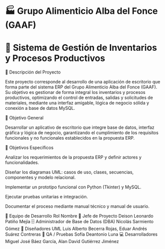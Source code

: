 # 🏭 Grupo Alimenticio Alba del Fonce (GAAF)
# 🧾 Sistema de Gestión de Inventarios y Procesos Productivos
📖 Descripción del Proyecto

Este proyecto corresponde al desarrollo de una aplicación de escritorio que forma parte del sistema ERP del Grupo Alimenticio Alba del Fonce (GAAF).
Su objetivo es gestionar de forma integral los inventarios y procesos productivos, optimizando el control de entradas, salidas y solicitudes de materiales, mediante una interfaz amigable, lógica de negocio sólida y conexión a base de datos MySQL.

🎯 Objetivo General

Desarrollar un aplicativo de escritorio que integre base de datos, interfaz gráfica y lógica de negocio, garantizando el cumplimiento de los requisitos funcionales y no funcionales establecidos en la propuesta ERP.

🎯 Objetivos Específicos

Analizar los requerimientos de la propuesta ERP y definir actores y funcionalidades.

Diseñar los diagramas UML: casos de uso, clases, secuencias, componentes y modelo relacional.

Implementar un prototipo funcional con Python (Tkinter) y MySQL.

Ejecutar pruebas unitarias e integración.

Documentar el proceso mediante manual técnico y manual de usuario.

👥 Equipo de Desarrollo
Rol	Nombre
🧠 Jefe de Proyecto	Deison Leonardo Patiño Mejía
🗄️ Administrador de Base de Datos (DBA)	Nicolás Sarmiento Gómez
🧩 Diseñadores UML	Luis Alberto Becerra Rojas, Eduar Andrés Suárez Contreras
🧪 QA / Pruebas	Sofía Deantonio Luna
💻 Desarrolladores	Miguel José Báez García, Alan David Gutiérrez Jiménez
